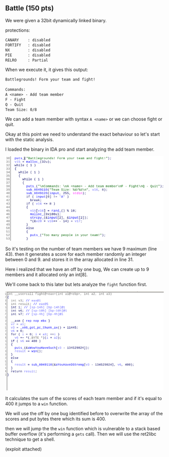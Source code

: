 ## Battle (150 pts)

We were given a 32bit dynamically linked binary.

protections:

```
CANARY    : disabled
FORTIFY   : disabled
NX        : disabled
PIE       : disabled
RELRO     : Partial
```
When we execute it, it gives this output:

```
Battlegrounds! Form your team and fight!

Commands: 
A <name> - Add team member
F - Fight
Q - Quit
Team Size: 0/8
```
We can add a team member with syntax ```A <name>``` or we can choose fight or quit.

Okay at this point we need to understand the exact behaviour so let's start with the static analysis.

I loaded the binary in IDA pro and start analyzing the add team member.

![alt text](ida1.png)

So it's testing on the number of team members we have 9 maximum (line 43). then it generates a score for each member randomly an integer between 0 and 9. and stores it in the array allocated in line 31.

Here i realized that we have an off by one bug, We can create up to 9 members and it allocated only an int[8].

We'll come back to this later but lets analyze the ```fight``` function first.

![alt text1](ida2.png)

It calculates the sum of the scores of each team member and if it's equal to 400 it jumps to a ```win``` function.

We will use the off by one bug identified before to overwrite the array of the scores and put bytes there which its sum is 400.

then we will jump the the ```win``` function which is vulnerable to a stack based buffer overflow (it's performing a ```gets``` call). Then we will use the ret2libc technique to get a shell.

(exploit attached)
